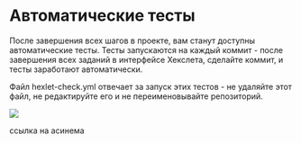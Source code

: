 # Автоматические тесты

После завершения всех шагов в проекте, вам станут доступны автоматические тесты. Тесты запускаются на каждый коммит - после завершения всех заданий в интерфейсе Хекслета, сделайте коммит, и тесты заработают автоматически.

Файл hexlet-check.yml отвечает за запуск этих тестов - не удаляйте этот файл, не редактируйте его и не переименовывайте репозиторий.

<a href="https://codeclimate.com/github/testerSereja/frontend-project-44/maintainability"><img src="https://api.codeclimate.com/v1/badges/e81fe63b4a3f5ee11cfd/maintainability" /></a>

ссылка на асинема 
<a href="https://asciinema.org/a/T4Rop3aDKAXVfsc0iXs4FV3TR">